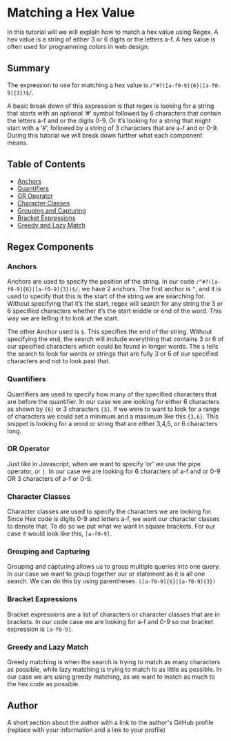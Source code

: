# Matching a Hex Value

In this tutorial will we will explain how to match a hex value using Regex. A hex value is a string of either 3 or 6 digits or the letters a-f. A hex value is often used for programming colors in web design.

## Summary

The expression to use for matching a hex value is `/^#?([a-f0-9]{6}|[a-f0-9]{3})$/`. 

A basic break down of this expression is that regex is looking for a string that starts with an optional ‘#’ symbol followed by 6 characters that contain the letters a-f and or the digits 0-9. Or it’s looking for a string that might start with a ‘#’, followed by a string of 3 characters that are a-f and or 0-9. During this tutorial we will break down further what each component means.

## Table of Contents

- [Anchors](#anchors)
- [Quantifiers](#quantifiers)
- [OR Operator](#or-operator)
- [Character Classes](#character-classes)
- [Grouping and Capturing](#grouping-and-capturing)
- [Bracket Expressions](#bracket-expressions)
- [Greedy and Lazy Match](#greedy-and-lazy-match)

## Regex Components

### Anchors
Anchors are used to specify the position of the string. In our code `/^#?([a-f0-9]{6}|[a-f0-9]{3})$/`, we have 2 anchors. The first anchor is `^`, and it is used to specify that this is the start of the string we are searching for. Without specifying that it’s the start, regex will search for any string the 3 or 6 specified characters whether it’s the start middle or end of the word. This way we are telling it to look at the start.

The other Anchor used is `$`. This specifies the end of the string. Without specifying the end, the search will include everything that contains 3 or 6 of our specified characters which could be found in longer words. The `$` tells the search to look for words or strings that are fully 3 or 6 of our specified characters and not to look past that.

### Quantifiers
Quantifiers are used to specify how many of the specified characters that are before the quantifier. In our case we are looking for either 6 characters as shown by `{6}` or 3 characters `{3}`. If we were to want to look for a range of characters we could set a minimum and a maximum like this `{3,6}`. This snippet is looking for a word or string that are either 3,4,5, or 6 characters long.

### OR Operator
Just like in Javascript, when we want to specify ‘or’ we use the pipe operator, or `|`. In our case we are looking for 6 characters of a-f and or 0-9 OR 3 characters of a-f or 0-9.

### Character Classes
Character classes are used to specify the characters we are looking for. Since Hex code is digits 0-9 and letters a-f, we want our character classes to denote that. To do so we put what we want in square brackets. For our case it would look like this, `[a-f0-9]`.

### Grouping and Capturing
Grouping and capturing allows us to group multiple queries into one query. In our case we want to group together our or statement as it is all one search. We can do this by using parentheses. `([a-f0-9]{6}|[a-f0-9]{3})`

### Bracket Expressions
Bracket expressions are a list of characters or character classes that are in brackets. In our code case we are looking for a-f and 0-9 so our bracket expression is `[a-f0-9]`.

### Greedy and Lazy Match
Greedy matching is when the search is trying to match as many characters as possible, while lazy matching is trying to match to as little as possible. In our case we are using greedy matching, as we want to match as much to the hex code as possible.

## Author

A short section about the author with a link to the author's GitHub profile (replace with your information and a link to your profile)
